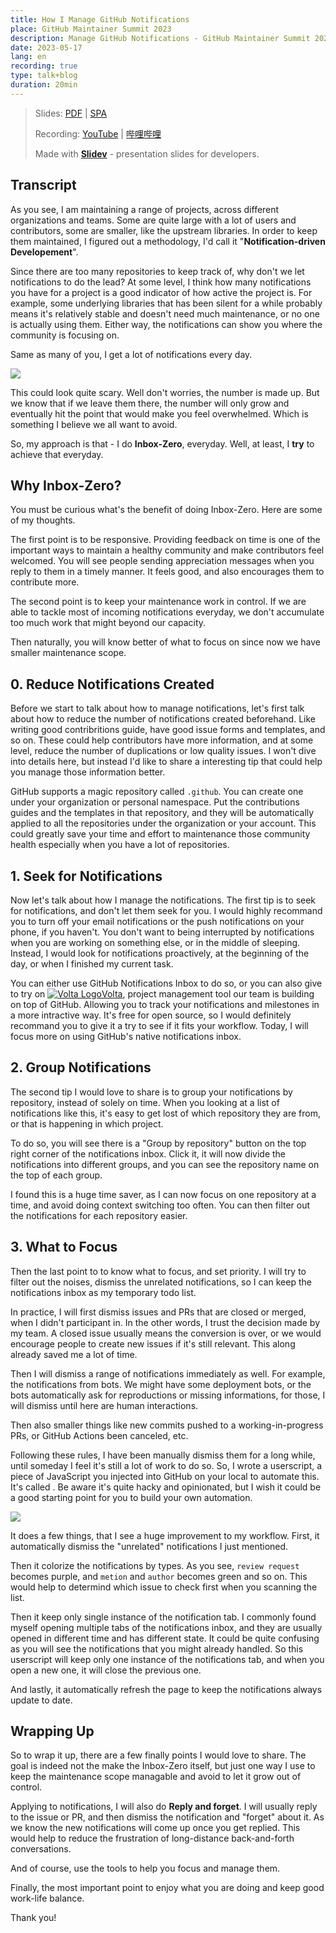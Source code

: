 ```yaml
---
title: How I Manage GitHub Notifications
place: GitHub Maintainer Summit 2023
description: Manage GitHub Notifications - GitHub Maintainer Summit 2023
date: 2023-05-17
lang: en
recording: true
type: talk+blog
duration: 20min
---
```


> Slides: [PDF](https://antfu.me/talks/2023-05-17) | [SPA](https://talks.antfu.me/2023/github-notifications/)
>
> Recording: [YouTube](https://youtu.be/gu-0b6KCf80) | [哔哩哔哩](https://www.bilibili.com/video/BV1gz4y1b7kc/)
>
> Made with <Slidev class="inline"/>  [**Slidev**](https://github.com/slidevjs/slidev) - presentation slides for developers.

<YouTubeEmbed id="gu-0b6KCf80" />

## Transcript

As you see, I am maintaining a range of projects, across different organizations and teams. Some are quite large with a lot of users and contributors, some are smaller, like the upstream libraries. In order to keep them maintained, I figured out a methodology, I'd call it "**Notification-driven Developement**".

Since there are too many repositories to keep track of, why don't we let notifications to do the lead? At some level, I think how many notifications you have for a project is a good indicator of how active the project is. For example, some underlying libraries that has been silent for a while probably means it's relatively stable and doesn't need much maintenance, or no one is actually using them. Either way, the notifications can show you where the community is focusing on.

Same as many of you, I get a lot of notifications every day.

![](https://talks.antfu.me/2023/github-notifications/notifications-count.png)

This could look quite scary. Well don't worries, the number is made up. But we know that if we leave them there, the number will only grow and eventually hit the point that would make you feel overwhelmed. Which is something I believe we all want to avoid.

So, my approach is that - I do **Inbox-Zero**, everyday. Well, at least, I **try** to achieve that everyday.

## Why Inbox-Zero?

You must be curious what's the benefit of doing Inbox-Zero. Here are some of my thoughts.

The first point is to be responsive. Providing feedback on time is one of the important ways to maintain a healthy community and make contributors feel welcomed. You will see people sending appreciation messages when you reply to them in a timely manner. It feels good, and also encourages them to contribute more.

The second point is to keep your maintenance work in control. If we are able to tackle most of incoming notifications everyday, we don't accumulate too much work that might beyond our capacity.

Then naturally, you will know better of what to focus on since now we have smaller maintenance scope.

## 0. Reduce Notifications Created

Before we start to talk about how to manage notifications, let's first talk about how to reduce the number of notifications created beforehand. Like writing good contribritions guide, have good issue forms and templates, and so on. These could help contributors have more information, and at some level, reduce the number of duplications or low quality issues. I won't dive into details here, but instead I'd like to share a interesting tip that could help you manage those information better.

GitHub supports a magic repository called `.github`. You can create one under your organization or personal namespace. Put the contributions guides and the templates in that repository, and they will be automatically applied to all the repositories under the organization or your account. This could greatly save your time and effort to maintenance those community health especially when you have a lot of repositories.

## 1. Seek for Notifications

Now let's talk about how I manage the notifications. The first tip is to seek for notifications, and don't let them seek for you. I would highly recommand you to turn off your email notifications or the push notifications on your phone, if you haven't. You don't want to being interrupted by notifications when you are working on something else, or in the middle of sleeping. Instead, I would look for notifications proactively, at the beginning of the day, or when I finished my current task.

You can either use GitHub Notifications Inbox to do so, or you can also give to try on [<img src="https://volta.net/logo-dark.svg" alt="Volta Logo" class="h-1.1em! w-1.1em! inline m0! translate-y--2px mr1!" />Volta](https://volta.net/), project management tool our team is building on top of GitHub. Allowing you to track your notifications and milestones in a more intractive way. It's free for open source, so I would definitely recommand you to give it a try to see if it fits your workflow. Today, I will focus more on using GitHub's native notifications inbox.

## 2. Group Notifications

The second tip I would love to share is to group your notifications by repository, instead of solely on time. When you looking at a list of notifications like this, it's easy to get lost of which repository they are from, or that is happening in which project.

To do so, you will see there is a "Group by repository" button on the top right corner of the notifications inbox. Click it, it will now divide the notifications into different groups, and you can see the repository name on the top of each group.

I found this is a huge time saver, as I can now focus on one repository at a time, and avoid doing context switching too often. You can then filter out the notifications for each repository easier.  

## 3. What to Focus

Then the last point to to know what to focus, and set priority. I will try to filter out the noises, dismiss the unrelated notifications, so I can keep the notifications inbox as my temporary todo list.

In practice, I will first dismiss issues and PRs that are closed or merged, when I didn't participant in. In the other words, I trust the decision made by my team. A closed issue usually means the conversion is over, or we would encourage people to create new issues if it's still relevant. This along already saved me a lot of time.

Then I will dismiss a range of notifications immediately as well. For example, the notifications from bots. We might have some deployment bots, or the bots automatically ask for reproductions or missing informations, for those, I will dismiss until here are human interactions.

Then also smaller things like new commits pushed to a working-in-progress PRs, or GitHub Actions been canceled, etc.

Following these rules, I have been manually dismiss them for a long while, until someday I feel it's still a lot of work to do so. So, I wrote a userscript, a piece of JavaScript you injected into GitHub on your local to automate this. It's called <GitHubLink repo="antfu/refined-github-notifications" />. Be aware it's quite hacky and opinionated, but I wish it could be a good starting point for you to build your own automation.

![](https://talks.antfu.me/2023/github-notifications/notifications-refined.png)

It does a few things, that I see a huge improvement to my workflow. First, it automatically dismiss the "unrelated" notifications I just mentioned.

Then it colorize the notifications by types. As you see, `review request` becomes purple, and `metion` and `author` becomes green and so on. This would help to determind which issue to check first when you scanning the list.

Then it keep only single instance of the notification tab. I commonly found myself opening multiple tabs of the notifications inbox, and they are usually opened in different time and has different state. It could be quite confusing as you will see the notifications that you might already handled. So this userscript will keep only one instance of the notifications tab, and when you open a new one, it will close the previous one.

And lastly, it automatically refresh the page to keep the notifications always update to date.

## Wrapping Up

So to wrap it up, there are a few finally points I would love to share. The goal is indeed not the make the Inbox-Zero itself, but just one way I use to keep the maintenance scope managable and avoid to let it grow out of control.

Applying to notifications, I will also do **Reply and forget**. I will usually reply to the issue or PR, and then dismiss the notification and "forget" about it. As we know the new notifications will come up once you get replied. This would help to reduce the frustration of long-distance back-and-forth conversations.

And of course, use the tools to help you focus and manage them.

Finally, the most important point to enjoy what you are doing and keep good work-life balance.

Thank you!
